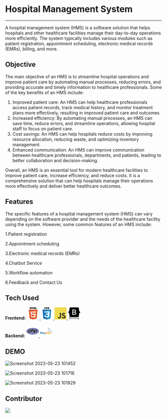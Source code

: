 # Hospital Management System

---

A hospital management system (HMS) is a software solution that helps hospitals and other healthcare facilities manage their day-to-day operations more efficiently. The system typically includes various modules such as patient registration, appointment scheduling, electronic medical records (EMRs), billing, and more.

## Objective

The main objective of an HMS is to streamline hospital operations and improve patient care by automating manual processes, reducing errors, and providing accurate and timely information to healthcare professionals. Some of the key benefits of an HMS include:

1. Improved patient care: An HMS can help healthcare professionals access patient records, track medical history, and monitor treatment plans more effectively, resulting in improved patient care and outcomes
2. Increased efficiency: By automating manual processes, an HMS can save time, reduce errors, and streamline operations, allowing hospital staff to focus on patient care.
3. Cost savings: An HMS can help hospitals reduce costs by improving resource allocation, reducing waste, and optimizing inventory management.
4. Enhanced communication: An HMS can improve communication between healthcare professionals, departments, and patients, leading to better collaboration and decision-making.

Overall, an HMS is an essential tool for modern healthcare facilities to improve patient care, increase efficiency, and reduce costs. It is a comprehensive solution that can help hospitals manage their operations more effectively and deliver better healthcare outcomes.

## Features

The specific features of a hospital management system (HMS) can vary depending on the software provider and the needs of the healthcare facility using the system. However, some common features of an HMS include:

1.Patient registration

2.Appointment scheduling

3.Electronic medical records (EMRs)

4.Chatbot Service

5.Workflow automation

6.Feedback and Contact Us

## Tech Used

**Frontend:** <a href="https://www.w3.org/html/" target="_blank" rel="noreferrer"> <img src="https://raw.githubusercontent.com/devicons/devicon/master/icons/html5/html5-original-wordmark.svg" alt="html5" width="40" height="40"/> <a href="https://www.w3schools.com/css/" target="_blank" rel="noreferrer"> <img src="https://raw.githubusercontent.com/devicons/devicon/master/icons/css3/css3-original-wordmark.svg" alt="css3" width="40" height="40"/> </a> <a href="https://developer.mozilla.org/en-US/docs/Web/JavaScript" target="_blank" rel="noreferrer"> <img src="https://raw.githubusercontent.com/devicons/devicon/master/icons/javascript/javascript-original.svg" alt="javascript" width="40" height="40"/> </a> <a href="https://getbootstrap.com" target="_blank" rel="noreferrer"> <img src="https://raw.githubusercontent.com/devicons/devicon/master/icons/bootstrap/bootstrap-plain-wordmark.svg" alt="bootstrap" width="40" height="40"/> </a>  

 **Backend:** <a href="https://www.php.net" target="_blank" rel="noreferrer"> <img src="https://raw.githubusercontent.com/devicons/devicon/master/icons/php/php-original.svg" alt="php" width="40" height="40"/> </a> <a href="https://www.mysql.com/" target="_blank" rel="noreferrer"> <img src="https://raw.githubusercontent.com/devicons/devicon/master/icons/mysql/mysql-original-wordmark.svg" alt="mysql" width="40" height="40"/> </a> 


## DEMO
  
  ![Screenshot 2023-05-23 101452](https://github.com/vinit1234singh/Hospital-management-system/assets/87689549/46acb3eb-ea35-4207-9022-f0c650db943d)
  
  ![Screenshot 2023-05-23 101716](https://github.com/vinit1234singh/Hospital-management-system/assets/87689549/2f43a90e-20e5-4c06-96ae-2d3a288ac70b)
  
  ![Screenshot 2023-05-23 101929](https://github.com/vinit1234singh/Hospital-management-system/assets/87689549/9f893127-d49f-45f2-b46e-2353b0c158cb)


  
## Contributor

<a href="https://github.com/vinit1234singh/hospital-management-system/graphs/contributors">
  <img src="https://contrib.rocks/image?repo=vinit1234singh/hospital-management-system" />
</a>





